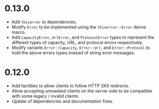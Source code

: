 # 0.13.0

- Add `thiserror` to dependencies.
- Modify `Error` to be implemented using the `thiserror::Error` derive macro.
- Add `CapacityError`, `UrlError`, and `ProtocolError` types to represent the different types of capacity, URL, and protocol errors respectively.
- Modify variants `Error::Capacity`, `Error::Url`, and `Error::Protocol` to hold the above errors types instead of string error messages.

# 0.12.0

- Add facilities to allow clients to follow HTTP 3XX redirects.
- Allow accepting unmasked clients on the server side to be compatible with some legacy / invalid clients.
- Update of dependencies and documentation fixes.

